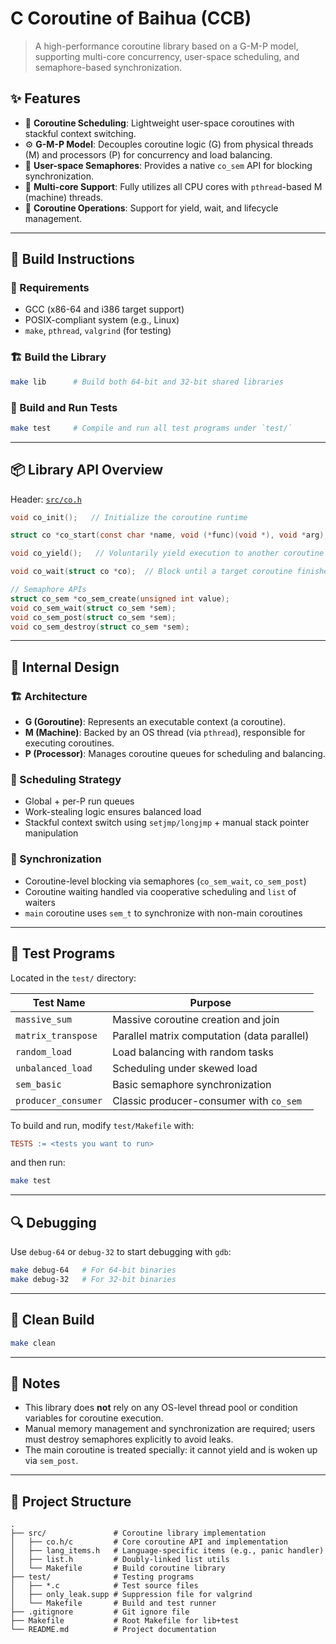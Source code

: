 # C Coroutine of Baihua (CCB)

> A high-performance coroutine library based on a G-M-P model, supporting multi-core concurrency, user-space scheduling, and semaphore-based synchronization.

## ✨ Features

* 🧵 **Coroutine Scheduling**: Lightweight user-space coroutines with stackful context switching.
* ⚙️ **G-M-P Model**: Decouples coroutine logic (G) from physical threads (M) and processors (P) for concurrency and load balancing.
* 🚦 **User-space Semaphores**: Provides a native `co_sem` API for blocking synchronization.
* 🔀 **Multi-core Support**: Fully utilizes all CPU cores with `pthread`-based M (machine) threads.
* 🔁 **Coroutine Operations**: Support for yield, wait, and lifecycle management.

---

## 🔧 Build Instructions

### 🧩 Requirements

* GCC (x86-64 and i386 target support)
* POSIX-compliant system (e.g., Linux)
* `make`, `pthread`, `valgrind` (for testing)

### 🏗️ Build the Library

```bash
make lib      # Build both 64-bit and 32-bit shared libraries
```

### 🧪 Build and Run Tests

```bash
make test     # Compile and run all test programs under `test/`
```

---

## 📦 Library API Overview

Header: [`src/co.h`](src/co.h)

```c
void co_init();   // Initialize the coroutine runtime

struct co *co_start(const char *name, void (*func)(void *), void *arg);  // Create and enqueue a coroutine

void co_yield();   // Voluntarily yield execution to another coroutine

void co_wait(struct co *co);  // Block until a target coroutine finishes

// Semaphore APIs
struct co_sem *co_sem_create(unsigned int value);
void co_sem_wait(struct co_sem *sem);
void co_sem_post(struct co_sem *sem);
void co_sem_destroy(struct co_sem *sem);
```

---

## 🧠 Internal Design

### 🏗️ Architecture

* **G (Goroutine)**: Represents an executable context (a coroutine).
* **M (Machine)**: Backed by an OS thread (via `pthread`), responsible for executing coroutines.
* **P (Processor)**: Manages coroutine queues for scheduling and balancing.

### 📜 Scheduling Strategy

* Global + per-P run queues
* Work-stealing logic ensures balanced load
* Stackful context switch using `setjmp/longjmp` + manual stack pointer manipulation

### 🧵 Synchronization

* Coroutine-level blocking via semaphores (`co_sem_wait`, `co_sem_post`)
* Coroutine waiting handled via cooperative scheduling and `list` of waiters
* `main` coroutine uses `sem_t` to synchronize with non-main coroutines

---

## 🧪 Test Programs

Located in the `test/` directory:

| Test Name           | Purpose                                     |
| ------------------- | ------------------------------------------- |
| `massive_sum`       | Massive coroutine creation and join         |
| `matrix_transpose`  | Parallel matrix computation (data parallel) |
| `random_load`       | Load balancing with random tasks            |
| `unbalanced_load`   | Scheduling under skewed load                |
| `sem_basic`         | Basic semaphore synchronization             |
| `producer_consumer` | Classic producer-consumer with `co_sem`     |

To build and run, modify `test/Makefile` with:

```makefile
TESTS := <tests you want to run>
```

and then run:

```bash
make test
```

---

## 🔍 Debugging

Use `debug-64` or `debug-32` to start debugging with `gdb`:

```bash
make debug-64   # For 64-bit binaries
make debug-32   # For 32-bit binaries
```

---

## 🧹 Clean Build

```bash
make clean
```

---

## 📌 Notes

* This library does **not** rely on any OS-level thread pool or condition variables for coroutine execution.
* Manual memory management and synchronization are required; users must destroy semaphores explicitly to avoid leaks.
* The main coroutine is treated specially: it cannot yield and is woken up via `sem_post`.

---

## 📁 Project Structure

```
.
├── src/               # Coroutine library implementation
│   ├── co.h/c         # Core coroutine API and implementation
│   ├── lang_items.h   # Language-specific items (e.g., panic handler)
│   ├── list.h         # Doubly-linked list utils
│   └── Makefile       # Build coroutine library
├── test/              # Testing programs
│   ├── *.c            # Test source files
│   ├── only_leak.supp # Suppression file for valgrind
│   └── Makefile       # Build and test runner
├── .gitignore         # Git ignore file
├── Makefile           # Root Makefile for lib+test
└── README.md          # Project documentation
```